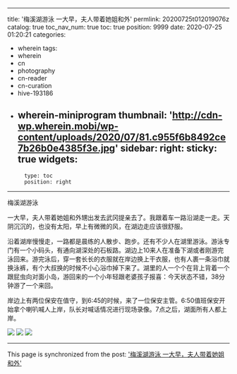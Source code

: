 
---
title: '梅溪湖游泳 一大早，夫人带着她姐和外'
permlink: 20200725t012019076z
catalog: true
toc_nav_num: true
toc: true
position: 9999
date: 2020-07-25 01:20:21
categories:
- wherein
tags:
- wherein
- cn
- photography
- cn-reader
- cn-curation
- hive-193186
- wherein-miniprogram
thumbnail: 'http://cdn-wp.wherein.mobi/wp-content/uploads/2020/07/81.c955f6b8492ce7b26b0e4385f3e.jpg'
sidebar:
    right:
        sticky: true
widgets:
    -
        type: toc
        position: right
---


梅溪湖游泳


一大早，夫人带着她姐和外甥出发去武冈提亲去了。我跟着车一路沿湖走一走。天阴沉沉的，也没有太阳，早上有微微的风，在湖边走应该很舒服。

沿着湖岸慢慢走，一路都是晨练的人散步、跑步。还有不少人在湖里游泳。游泳专门有一个小码头，有通向湖深处的石板路。湖边上10来人在准备下湖或者刚游完泳回来。游完泳后，穿一套长长的衣服就在岸边换上干衣服，也有人裹一条浴巾就换泳裤，有个大叔换的时候不小心浴巾掉下来了。湖里的人一个个在背上背着一个跟屁虫向对面小岛，游回来的一个小年轻跟老婆孩子报喜：今天状态不错，38分钟游了一个来回。

岸边上有两位保安在值守，到6:45的时候，来了一位保安主管。6:50值班保安开始拿个喇叭喊人上岸，队长对喊话情况进行现场录像。7点之后，湖面所有人都上岸。

<img src="http://cdn-wp.wherein.mobi/wp-content/uploads/2020/07/81.c955f6b8492ce7b26b0e4385f3e.jpg" />

<img src="http://cdn-wp.wherein.mobi/wp-content/uploads/2020/07/35.ea1ffeeca383b31ef4c939cc7da.jpg" />

<img src="http://cdn-wp.wherein.mobi/wp-content/uploads/2020/07/60.567cff0dc64670667998cb1b0f8.jpg" />

- - -

This page is synchronized from the post: ['梅溪湖游泳 一大早，夫人带着她姐和外'](https://steemit.com/@m18207319997/20200725t012019076z)
